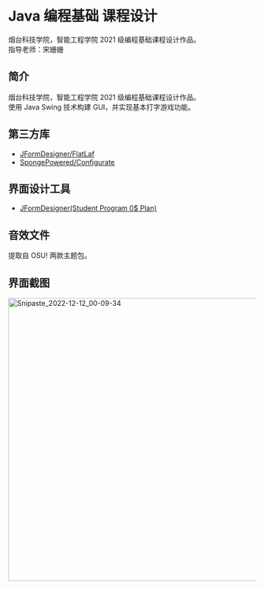 # Java 编程基础 课程设计

烟台科技学院，智能工程学院 2021 级编程基础课程设计作品。  
指导老师：宋姗姗

## 简介

烟台科技学院，智能工程学院 2021 级编程基础课程设计作品。  
使用 Java Swing 技术构建 GUI，并实现基本打字游戏功能。

## 第三方库
* [JFormDesigner/FlatLaf](https://github.com/JFormDesigner/FlatLaf)
* [SpongePowered/Configurate](https://github.com/SpongePowered/Configurate)

## 界面设计工具
* [JFormDesigner(Student Program 0$ Plan)](https://www.formdev.com/)

## 音效文件

提取自 OSU! 两款主题包。

## 界面截图

<img width="574" alt="Snipaste_2022-12-12_00-09-34" src="https://user-images.githubusercontent.com/30802565/206914877-dcc55dbd-106b-46a8-a672-1e566649d094.png">
